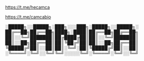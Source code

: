
https://t.me/hecamca

https://t.me/camcabio

░█████╗░░█████╗░███╗░░░███╗░█████╗░░█████╗░
██╔══██╗██╔══██╗████╗░████║██╔══██╗██╔══██╗
██║░░╚═╝███████║██╔████╔██║██║░░╚═╝███████║
██║░░██╗██╔══██║██║╚██╔╝██║██║░░██╗██╔══██║
╚█████╔╝██║░░██║██║░╚═╝░██║╚█████╔╝██║░░██║
░╚════╝░╚═╝░░╚═╝╚═╝░░░░░╚═╝░╚════╝░╚═╝░░╚═╝

